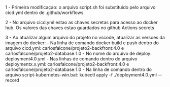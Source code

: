 1 - Primeira modificaçao: o arquivo script.sh foi substituido pelo arquivo cicd.yml dentro de .github/workflows

2 - No arquivo cicd.yml estao as chaves secretas para acesso ao docker hub. Os valores das chaves estao guardados no github Actions secrets

3 - Ao atualizar algum arquivo do projeto no vscode, atualizar as versoes da imagem do docker:
     - Na linha de comando docker build e push dentro do arquivo cicd.yml: carlosfalcone/projeto2-backfront:4.0 e carlosfalcone/projeto2-database:1.0
     - No nome do arquivo de deploy: deployment4.0.yml
     - Nas linhas de comando dentro do arquivo deploymentx.x.yml: carlosfalcone/projeto2-backfront:4.0 e carlosfalcone/projeto2-database:1.0
     - Na linha de comando dentro do arquivo script-kubernetes-win.bat: kubectl apply -f ./deployment4.0.yml --record